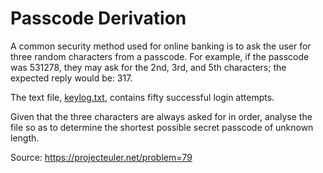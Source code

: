 # Passcode Derivation
A common security method used for online banking is to ask the user for three random characters from a passcode. For example, if the passcode was 531278, they may ask for the 2nd, 3rd, and 5th characters; the expected reply would be: 317.

The text file, [keylog.txt](/src/079/keylog.txt), contains fifty successful login attempts.

Given that the three characters are always asked for in order, analyse the file so as to determine the shortest possible secret passcode of unknown length.

Source: https://projecteuler.net/problem=79
